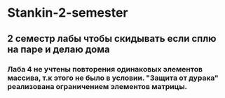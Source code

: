 # Stankin-2-semester
## 2 семестр лабы чтобы скидывать если сплю на паре и делаю дома
### Лаба 4 не учтены повторения одинаковых элементов массива, т.к этого не было в условии. "Защита от дурака" реализована ограничением элементов матрицы.
